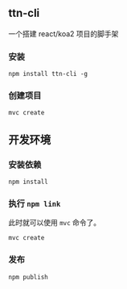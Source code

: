 ## ttn-cli

一个搭建 react/koa2 项目的脚手架

### 安装

`npm install ttn-cli -g`

### 创建项目

`mvc create`

## 开发环境

### 安装依赖

`npm install`

### 执行 `npm link`

此时就可以使用 `mvc` 命令了。

`mvc create`

### 发布

`npm publish`
